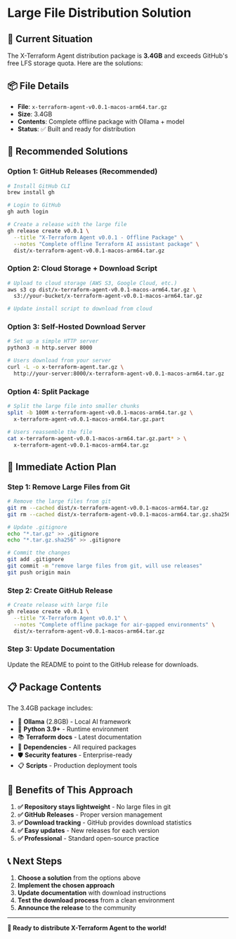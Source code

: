 # Large File Distribution Solution

## 🚨 **Current Situation**

The X-Terraform Agent distribution package is **3.4GB** and exceeds GitHub's free LFS storage quota. Here are the solutions:

## 📦 **File Details**

- **File**: `x-terraform-agent-v0.0.1-macos-arm64.tar.gz`
- **Size**: 3.4GB
- **Contents**: Complete offline package with Ollama + model
- **Status**: ✅ Built and ready for distribution

## 🎯 **Recommended Solutions**

### **Option 1: GitHub Releases (Recommended)**
```bash
# Install GitHub CLI
brew install gh

# Login to GitHub
gh auth login

# Create a release with the large file
gh release create v0.0.1 \
  --title "X-Terraform Agent v0.0.1 - Offline Package" \
  --notes "Complete offline Terraform AI assistant package" \
  dist/x-terraform-agent-v0.0.1-macos-arm64.tar.gz
```

### **Option 2: Cloud Storage + Download Script**
```bash
# Upload to cloud storage (AWS S3, Google Cloud, etc.)
aws s3 cp dist/x-terraform-agent-v0.0.1-macos-arm64.tar.gz \
  s3://your-bucket/x-terraform-agent-v0.0.1-macos-arm64.tar.gz

# Update install script to download from cloud
```

### **Option 3: Self-Hosted Download Server**
```bash
# Set up a simple HTTP server
python3 -m http.server 8000

# Users download from your server
curl -L -o x-terraform-agent.tar.gz \
  http://your-server:8000/x-terraform-agent-v0.0.1-macos-arm64.tar.gz
```

### **Option 4: Split Package**
```bash
# Split the large file into smaller chunks
split -b 100M x-terraform-agent-v0.0.1-macos-arm64.tar.gz \
  x-terraform-agent-v0.0.1-macos-arm64.tar.gz.part

# Users reassemble the file
cat x-terraform-agent-v0.0.1-macos-arm64.tar.gz.part* > \
  x-terraform-agent-v0.0.1-macos-arm64.tar.gz
```

## 🚀 **Immediate Action Plan**

### **Step 1: Remove Large Files from Git**
```bash
# Remove the large files from git
git rm --cached dist/x-terraform-agent-v0.0.1-macos-arm64.tar.gz
git rm --cached dist/x-terraform-agent-v0.0.1-macos-arm64.tar.gz.sha256

# Update .gitignore
echo "*.tar.gz" >> .gitignore
echo "*.tar.gz.sha256" >> .gitignore

# Commit the changes
git add .gitignore
git commit -m "remove large files from git, will use releases"
git push origin main
```

### **Step 2: Create GitHub Release**
```bash
# Create release with large file
gh release create v0.0.1 \
  --title "X-Terraform Agent v0.0.1" \
  --notes "Complete offline package for air-gapped environments" \
  dist/x-terraform-agent-v0.0.1-macos-arm64.tar.gz
```

### **Step 3: Update Documentation**
Update the README to point to the GitHub release for downloads.

## 📋 **Package Contents**

The 3.4GB package includes:
- 🤖 **Ollama** (2.8GB) - Local AI framework
- 🐍 **Python 3.9+** - Runtime environment
- 📚 **Terraform docs** - Latest documentation
- 🔧 **Dependencies** - All required packages
- 🛡️ **Security features** - Enterprise-ready
- 📋 **Scripts** - Production deployment tools

## 🎯 **Benefits of This Approach**

1. **✅ Repository stays lightweight** - No large files in git
2. **✅ GitHub Releases** - Proper version management
3. **✅ Download tracking** - GitHub provides download statistics
4. **✅ Easy updates** - New releases for each version
5. **✅ Professional** - Standard open-source practice

## 📞 **Next Steps**

1. **Choose a solution** from the options above
2. **Implement the chosen approach**
3. **Update documentation** with download instructions
4. **Test the download process** from a clean environment
5. **Announce the release** to the community

---

**🚀 Ready to distribute X-Terraform Agent to the world!** 
